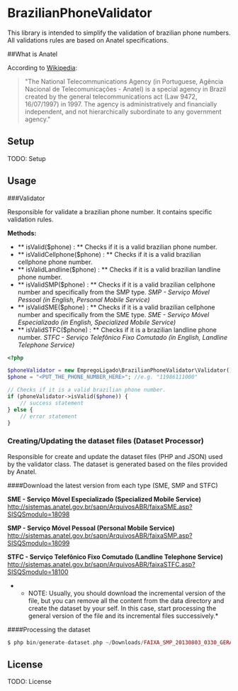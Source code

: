 # BrazilianPhoneValidator

This library is intended to simplify the validation of brazilian phone numbers.
All validations rules are based on Anatel specifications.

##What is Anatel

According to [Wikipedia](http://en.wikipedia.org/wiki/Brazilian_Agency_of_Telecommunications):
> "The National Telecommunications Agency (in Portuguese, Agência Nacional de Telecomunicações - Anatel) is a special agency in Brazil created by the general telecommunications act (Law 9472, 16/07/1997) in 1997. The agency is administratively and financially independent, and not hierarchically subordinate to any government agency."

## Setup

TODO: Setup

## Usage

###Validator

Responsible for validate a brazilian phone number.
It contains specific validation rules.

**Methods:**
- ** isValid($phone) : ** Checks if it is a valid brazilian phone number.
- ** isValidCellphone($phone) : ** Checks if it is a valid brazilian cellphone phone number.
- ** isValidLandline($phone) : ** Checks if it is a valid brazilian landline phone number.
- ** isValidSMP($phone) : ** Checks if it is a valid brazilian cellphone number and specifically from the SMP type.
*SMP - Serviço Móvel Pessoal (in English, Personal Mobile Service)*
- ** isValidSME($phone) : ** Checks if it is a valid brazilian cellphone number and specifically from the SME type.
*SME - Serviço Móvel Especializado (in English, Specialized Mobile Service)*
- ** isValidSTFC($phone) : ** Checks if it is a brazilian landline phone number.
*STFC - Serviço Telefônico Fixo Comutado (in English, Landline Telephone Service)*

```php
<?php

$phoneValidator = new EmpregoLigado\BrazilianPhoneValidator\Validator();
$phone = "<PUT_THE_PHONE_NUMBER_HERE>"; //e.g. "11986111000"

// Checks if it is a valid brazilian phone number.
if (phoneValidator->isValid($phone)) {
    // success statement
} else {
    // error statement
}
```

### Creating/Updating the dataset files (Dataset Processor)

Responsible for create and update the dataset files (PHP and JSON) used by the validator class.
The dataset is generated based on the files provided by Anatel.

####Download the latest version from each type (SME, SMP and STFC)

**SME - Serviço Móvel Especializado (Specialized Mobile Service)**
http://sistemas.anatel.gov.br/sapn/ArquivosABR/faixaSME.asp?SISQSmodulo=18098

**SMP - Serviço Móvel Pessoal (Personal Mobile Service)**
http://sistemas.anatel.gov.br/sapn/ArquivosABR/faixaSMP.asp?SISQSmodulo=18099

**STFC - Serviço Telefônico Fixo Comutado (Landline Telephone Service)**
http://sistemas.anatel.gov.br/sapn/ArquivosABR/faixaSTFC.asp?SISQSmodulo=18100

* - NOTE: Usually, you should download the incremental version of the file,
but you can remove all the content from the data directory and create the 
dataset by your self. In this case, start processing the general version of 
the file and its incremental files successively.*

####Processing the dataset

```php
$ php bin/generate-dataset.php ~/Downloads/FAIXA_SMP_20130803_0330_GERAL.txt data/
```

## License

TODO: License